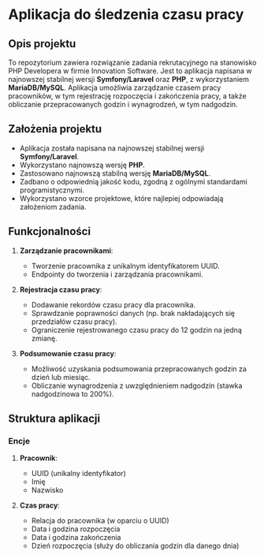 # Aplikacja do śledzenia czasu pracy

## Opis projektu

To repozytorium zawiera rozwiązanie zadania rekrutacyjnego na stanowisko PHP Developera w firmie Innovation Software.
Jest to aplikacja napisana w najnowszej stabilnej wersji **Symfony/Laravel** oraz **PHP**, z wykorzystaniem **MariaDB/MySQL**. Aplikacja umożliwia zarządzanie czasem pracy pracowników, w tym rejestrację rozpoczęcia i zakończenia pracy, a także obliczanie przepracowanych godzin i wynagrodzeń, w tym nadgodzin.

## Założenia projektu

- Aplikacja została napisana na najnowszej stabilnej wersji **Symfony/Laravel**.
- Wykorzystano najnowszą wersję **PHP**.
- Zastosowano najnowszą stabilną wersję **MariaDB/MySQL**.
- Zadbano o odpowiednią jakość kodu, zgodną z ogólnymi standardami programistycznymi.
- Wykorzystano wzorce projektowe, które najlepiej odpowiadają założeniom zadania.

## Funkcjonalności

1. **Zarządzanie pracownikami**:
   - Tworzenie pracownika z unikalnym identyfikatorem UUID.
   - Endpointy do tworzenia i zarządzania pracownikami.

2. **Rejestracja czasu pracy**:
   - Dodawanie rekordów czasu pracy dla pracownika.
   - Sprawdzanie poprawności danych (np. brak nakładających się przedziałów czasu pracy).
   - Ograniczenie rejestrowanego czasu pracy do 12 godzin na jedną zmianę.

3. **Podsumowanie czasu pracy**:
   - Możliwość uzyskania podsumowania przepracowanych godzin za dzień lub miesiąc.
   - Obliczanie wynagrodzenia z uwzględnieniem nadgodzin (stawka nadgodzinowa to 200%).

## Struktura aplikacji

### Encje

1. **Pracownik**:
   - UUID (unikalny identyfikator)
   - Imię
   - Nazwisko

2. **Czas pracy**:
   - Relacja do pracownika (w oparciu o UUID)
   - Data i godzina rozpoczęcia
   - Data i godzina zakończenia
   - Dzień rozpoczęcia (służy do obliczania godzin dla danego dnia)
